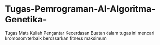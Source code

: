 # Tugas-Pemrograman-AI-Algoritma-Genetika-
Tugas Mata Kuliah Pengantar Kecerdasan Buatan dalam tugas ini mencari kromosom terbaik berdasarkan fitness maksimum
